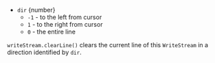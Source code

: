 <!-- YAML
added: v0.7.7
-->

* `dir` {number}
  * `-1` - to the left from cursor
  * `1` - to the right from cursor
  * `0` - the entire line

`writeStream.clearLine()` clears the current line of this `WriteStream` in a
direction identified by `dir`.

